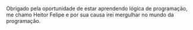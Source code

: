 Obrigado pela oportunidade de estar aprendendo lógica de programação, me chamo Heitor Felipe e por sua causa irei mergulhar no mundo da programação.
